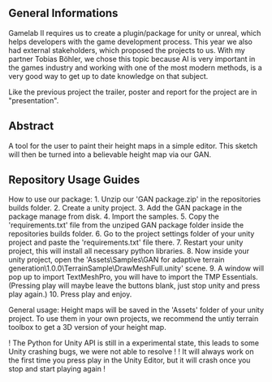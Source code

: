 ## General Informations

Gamelab II requires us to create a plugin/package for unity or unreal, which helps developers with the game development process.
This year we also had external stakeholders, which proposed the projects to us.
With my partner Tobias Böhler, we chose this topic because AI is very important in the games industry and working
with one of the most modern methods, is a very good way to get up to date knowledge on that subject.

Like the previous project the trailer, poster and report for the project are in "presentation".
 
## Abstract

A tool for the user to paint their height maps in a simple editor. 
This sketch will then be turned into a believable height map via our GAN.

## Repository Usage Guides

How to use our package: 1. Unzip our 'GAN package.zip' in the repositories builds folder.
				2. Create a unity project.
				3. Add the GAN package in the package manage from disk.
				4. Import the samples.
				5. Copy the 'requirements.txt' file from the unziped GAN package folder inside the repositories builds folder.
				6. Go to the project settings folder of your unity project and paste the 'requirements.txt' file there.
				7. Restart your unity project, this will install all necessary python libraries.
				8. Now inside your unity project, open the 
				   'Assets\Samples\GAN for adaptive terrain generation\1.0.0\TerrainSample\DrawMeshFull.unity' scene.
				9. A window will pop up to import TextMeshPro, you will have to import the TMP Essentials.
				   (Pressing play will maybe leave the buttons blank, just stop unity and press play again.)
				10. Press play and enjoy.

General usage:		Height maps will be saved in the 'Assets' folder of your unity project.
				To use them in your own projects, we recommend the untiy terrain toolbox
				to get a 3D version of your height map.

! The Python for Unity API is still in a experimental state, this leads to some Unity crashing bugs, we were not able to resolve !
! It will always work on the first time you press play in the Unity Editor, but it will crash once you stop and start playing again !
			



